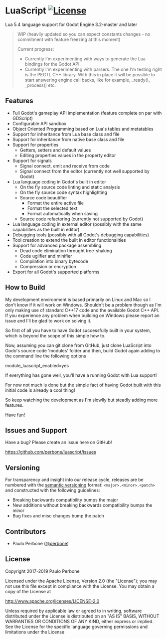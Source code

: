 # LuaScript [![License](https://img.shields.io/:license-apache-blue.svg)](https://opensource.org/licenses/Apache-2.0)

Lua 5.4 language support for Godot Engine 3.2-master and later

> WIP (heavily updated so you can expect constants changes - no commitment with feature freezing at this moment)
>
> Current progress:
>
> - Currently I'm experimenting with ways to generate the Lua bindings for the Godot API.
> - Currently I'm experimenting with parsers. The one I'm testing right is the PEGTL C++ library. With this in place it will be possible to start answering engine call backs, like for example, \_ready(), \_process() etc.

## Features

- Full Godot's gameplay API implementation (feature complete on par with GDScript)
- Configurable API sandbox
- Object Oriented Programming based on Lua's tables and metatables
- Support for inheritance from Lua base class and file
- Support for inheritance from native base class and file
- Support for properties
  - Getters, setters and default values
  - Editing properties values in the property editor
- Support for signals
  - Signal connect, emit and receive from code
  - Signal connect from the editor (currently not well supported by Godot)
- Lua language coding in Godot's built in editor
  - On the fly source code linting and static analysis
  - On the fly source code syntax highlighting
  - Source code beautifier
    - Format the entire active file
    - Format the selected text
    - Format automatically when saving
  - Source code refactoring (currently not supported by Godot)
- Lua language coding in external editor (possibly with the same capabilities as the built in editor)
- Debugging tools (possibly with all Godot's debugging capabilities)
- Tool creation to extend the built in editor functionalities
- Support for advanced package assembling
  - Dead code elimination throught tree-shaking
  - Code uglifier and minifier
  - Compilation into binary bytecode
  - Compression or encryption
- Export for all Godot's supported platforms

## How to Build

My development environment is based primarily on Linux and Mac so I don't know if it will work on Windows. Shouldn't be a problem though as I'm only making use of standard C++17 code and the available Godot C++ API. If you experience any problem when building on Windows please report an issue and I'll be glad to work on solving it.

So first of all you have to have Godot successfully built in your system, which is beyond the scope of this simple how to.

Now, assuming you can git clone from GitHub, just clone LuaScript into Godo's source code 'modules' folder and then, build Godot again adding to the command line the following options

module_luascript_enabled=yes

If everything has gone well, you'll have a running Godot with Lua support!

For now not much is done but the simple fact of having Godot built with this initial code is already a cool thing!

So keep watching the development as I'm slowlly but steadly adding more features.

Have fun!

## Issues and Support

Have a bug? Please create an issue here on GitHub!

https://github.com/perbone/luascript/issues

## Versioning

For transparency and insight into our release cycle, releases are be numbered with the [semantic versioning](http://semver.org/) format: `<major>.<minor>.<patch>` and constructed with the following guidelines:

- Breaking backwards compatibility bumps the major
- New additions without breaking backwards compatibility bumps the minor
- Bug fixes and misc changes bump the patch

## Contributors

- Paulo Perbone ([@perbone](https://twitter.com/perbone))

## License

Copyright 2017-2019 Paulo Perbone

Licensed under the Apache License, Version 2.0 (the "License");
you may not use this file except in compliance with the License.
You may obtain a copy of the License at

http://www.apache.org/licenses/LICENSE-2.0

Unless required by applicable law or agreed to in writing, software
distributed under the License is distributed on an "AS IS" BASIS,
WITHOUT WARRANTIES OR CONDITIONS OF ANY KIND, either express or implied.
See the License for the specific language governing permissions and
limitations under the License
